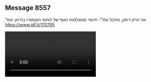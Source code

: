 ## Message 8557

"אני זורק רימון, מחבל נפל":
תיעוד ממצלמות הגוף של לוחמי הקומנדו בח'אן יונס
https://www.idf.il/170795

![Video](8557/8557_media.mp4)
